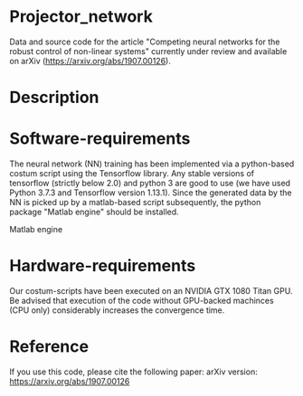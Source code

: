 # Projector_network
Data and source code for the article "Competing neural networks for the robust control of non-linear systems" currently under review and available on arXiv (https://arxiv.org/abs/1907.00126).


# Description


# Software-requirements
The neural network (NN) training has been implemented via a python-based costum script using the Tensorflow library. Any stable versions of tensorflow (strictly below 2.0) and python 3 are good to use (we have used Python 3.7.3 and Tensorflow version 1.13.1). Since the generated data by the NN is picked up by a matlab-based script subsequently, the python package "Matlab engine" should be installed. 

Matlab engine

# Hardware-requirements
Our costum-scripts have been executed on an NVIDIA GTX 1080 Titan GPU. Be advised that execution of the code without GPU-backed machinces (CPU only) considerably increases the convergence time.

# Reference
If you use this code, please cite the following paper:
arXiv version: https://arxiv.org/abs/1907.00126
  

